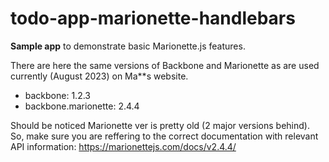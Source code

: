 # todo-app-marionette-handlebars

**Sample app** to demonstrate basic Marionette.js features.

There are here the same versions of Backbone and Marionette as are used currently (August 2023) on Ma**s website. 
* backbone: 1.2.3
* backbone.marionette: 2.4.4

Should be noticed Marionette ver is pretty old (2 major versions behind). So, make sure you are reffering to the correct documentation with relevant API information: https://marionettejs.com/docs/v2.4.4/
